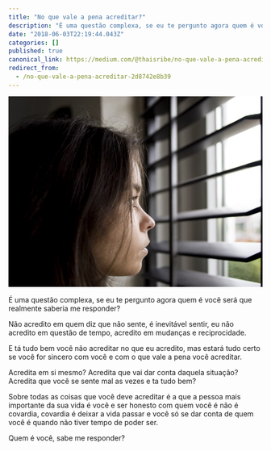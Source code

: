 ```yaml
---
title: "No que vale a pena acreditar?"
description: "É uma questão complexa, se eu te pergunto agora quem é você será que realmente saberia me responder?"
date: "2018-06-03T22:19:44.043Z"
categories: []
published: true
canonical_link: https://medium.com/@thaisribe/no-que-vale-a-pena-acreditar-2d8742e8b39
redirect_from:
  - /no-que-vale-a-pena-acreditar-2d8742e8b39
---
```


![“Close-up of the face of a young woman looking out a window” by [Daria Nepriakhina](https://unsplash.com/@epicantus?utm_source=medium&utm_medium=referral) on [Unsplash](https://unsplash.com?utm_source=medium&utm_medium=referral)](./asset-1)

É uma questão complexa, se eu te pergunto agora quem é você será que realmente saberia me responder?

Não acredito em quem diz que não sente, é inevitável sentir, eu não acredito em questão de tempo, acredito em mudanças e reciprocidade.

E tá tudo bem você não acreditar no que eu acredito, mas estará tudo certo se você for sincero com você e com o que vale a pena você acreditar.

Acredita em si mesmo? Acredita que vai dar conta daquela situação? Acredita que você se sente mal as vezes e ta tudo bem?

Sobre todas as coisas que você deve acreditar é a que a pessoa mais importante da sua vida é você e ser honesto com quem você é não é covardia, covardia é deixar a vida passar e você só se dar conta de quem você é quando não tiver tempo de poder ser.

Quem é você, sabe me responder?
